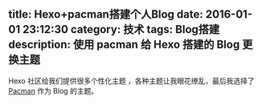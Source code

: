 title: Hexo+pacman搭建个人Blog
date: 2016-01-01 23:12:30
category: 技术
tags: Blog搭建
description: 使用 pacman 给 Hexo 搭建的 Blog 更换主题
---
Hexo 社区给我们提供很多个性化主题 ，各种主题让我眼花缭乱，最后我选择了 [Pacman]() 作为 Blog 的主题。
